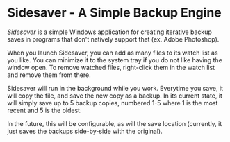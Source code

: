 # Sidesaver - A Simple Backup Engine
*Sidesaver* is a simple Windows application for creating iterative backup saves in programs that don't natively support that (ex. Adobe Photoshop).

When you launch Sidesaver, you can add as many files to its watch list as you like. You can minimize it to the system tray if you do not like having the window open. To remove watched files, right-click them in the watch list and remove them from there.

Sidesaver will run in the background while you work. Everytime you save, it will copy the file, and save the new copy as a backup. In its current state, it will simply save up to 5 backup copies, numbered 1-5 where 1 is the most recent and 5 is the oldest.

In the future, this will be configurable, as will the save location (currently, it just saves the backups side-by-side with the original).
